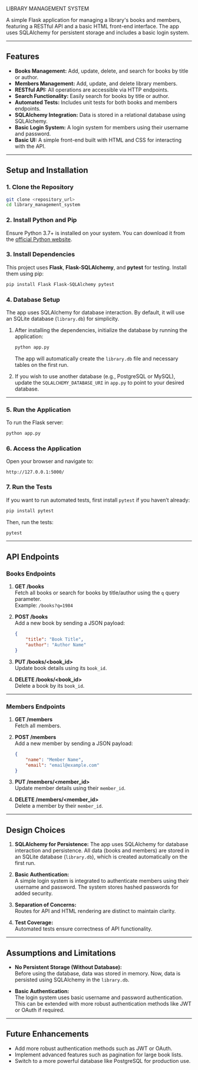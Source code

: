 LIBRARY MANAGEMENT SYSTEM

A simple Flask application for managing a library's books and members, featuring a RESTful API and a basic HTML front-end interface. The app uses SQLAlchemy for persistent storage and includes a basic login system.

---

## **Features**

- **Books Management:** Add, update, delete, and search for books by title or author.
- **Members Management:** Add, update, and delete library members.
- **RESTful API:** All operations are accessible via HTTP endpoints.
- **Search Functionality:** Easily search for books by title or author.
- **Automated Tests:** Includes unit tests for both books and members endpoints.
- **SQLAlchemy Integration:** Data is stored in a relational database using SQLAlchemy.
- **Basic Login System:** A login system for members using their username and password.
- **Basic UI:** A simple front-end built with HTML and CSS for interacting with the API.

---

## **Setup and Installation**

### **1. Clone the Repository**
```bash
git clone <repository_url>
cd library_management_system
```

### **2. Install Python and Pip**
Ensure Python 3.7+ is installed on your system. You can download it from the [official Python website](https://www.python.org/downloads/).

### **3. Install Dependencies**
This project uses **Flask**, **Flask-SQLAlchemy**, and **pytest** for testing. Install them using pip:

```bash
pip install Flask Flask-SQLAlchemy pytest
```

### **4. Database Setup**
The app uses SQLAlchemy for database interaction. By default, it will use an SQLite database (`library.db`) for simplicity.

1. After installing the dependencies, initialize the database by running the application:
    ```bash
    python app.py
    ```
    The app will automatically create the `library.db` file and necessary tables on the first run.

2. If you wish to use another database (e.g., PostgreSQL or MySQL), update the `SQLALCHEMY_DATABASE_URI` in `app.py` to point to your desired database.

---

### **5. Run the Application**
To run the Flask server:
```bash
python app.py
```

### **6. Access the Application**
Open your browser and navigate to:
```
http://127.0.0.1:5000/
```

### **7. Run the Tests**
If you want to run automated tests, first install `pytest` if you haven’t already:

```bash
pip install pytest
```

Then, run the tests:
```bash
pytest
```

---

## **API Endpoints**

### **Books Endpoints**
1. **GET /books**  
   Fetch all books or search for books by title/author using the `q` query parameter.  
   Example: `/books?q=1984`

2. **POST /books**  
   Add a new book by sending a JSON payload:
   ```json
   {
       "title": "Book Title",
       "author": "Author Name"
   }
   ```

3. **PUT /books/<book_id>**  
   Update book details using its `book_id`.

4. **DELETE /books/<book_id>**  
   Delete a book by its `book_id`.

---

### **Members Endpoints**
1. **GET /members**  
   Fetch all members.

2. **POST /members**  
   Add a new member by sending a JSON payload:
   ```json
   {
       "name": "Member Name",
       "email": "email@example.com"
   }
   ```

3. **PUT /members/<member_id>**  
   Update member details using their `member_id`.

4. **DELETE /members/<member_id>**  
   Delete a member by their `member_id`.

---

## **Design Choices**

1. **SQLAlchemy for Persistence:** 
   The app uses SQLAlchemy for database interaction and persistence. All data (books and members) are stored in an SQLite database (`library.db`), which is created automatically on the first run.

2. **Basic Authentication:**  
   A simple login system is integrated to authenticate members using their username and password. The system stores hashed passwords for added security.

3. **Separation of Concerns:**  
   Routes for API and HTML rendering are distinct to maintain clarity.

4. **Test Coverage:**  
   Automated tests ensure correctness of API functionality.

---

## **Assumptions and Limitations**

- **No Persistent Storage (Without Database):**  
  Before using the database, data was stored in memory. Now, data is persisted using SQLAlchemy in the `library.db`.

- **Basic Authentication:**  
  The login system uses basic username and password authentication. This can be extended with more robust authentication methods like JWT or OAuth if required.

---

## **Future Enhancements**
- Add more robust authentication methods such as JWT or OAuth.
- Implement advanced features such as pagination for large book lists.
- Switch to a more powerful database like PostgreSQL for production use.




